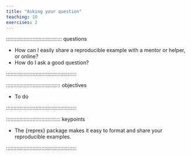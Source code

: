 ```yaml
---
title: "Asking your question"
teaching: 10
exercises: 2
---
```


:::::::::::::::::::::::::::::::::::::: questions 

- How can I easily share a reproducible example with a mentor or helper, or online?
- How do I ask a good question?

::::::::::::::::::::::::::::::::::::::::::::::::

::::::::::::::::::::::::::::::::::::: objectives

- To do

::::::::::::::::::::::::::::::::::::::::::::::::


::::::::::::::::::::::::::::::::::::: keypoints

- The {reprex} package makes it easy to format and share your reproducible examples.

::::::::::::::::::::::::::::::::::::::::::::::::
